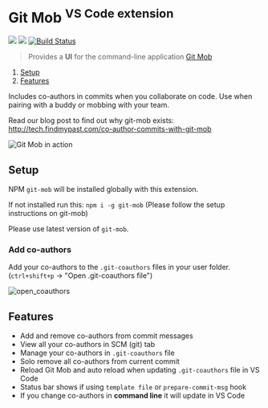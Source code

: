 # Git Mob <sup>VS Code extension</sup>

[![](https://vsmarketplacebadge.apphb.com/version-short/RichardKotze.git-mob.svg)](https://marketplace.visualstudio.com/items?itemName=RichardKotze.git-mob) [![](https://vsmarketplacebadge.apphb.com/rating-short/RichardKotze.git-mob.svg)](https://marketplace.visualstudio.com/items?itemName=RichardKotze.git-mob) [![Build Status](https://dev.azure.com/TinkerTaylor/VS%20code%20extensions/_apis/build/status/rkotze.git-mob-vs-code?branchName=master)](https://dev.azure.com/TinkerTaylor/VS%20code%20extensions/_build/latest?definitionId=1?branchName=master)

> Provides a **UI** for the command-line application [Git Mob](https://github.com/findmypast-oss/git-mob)

1. [Setup](#setup)
1. [Features](#features)

Includes co-authors in commits when you collaborate on code. Use when pairing with a buddy or mobbing with your team.

Read our blog post to find out why git-mob exists: http://tech.findmypast.com/co-author-commits-with-git-mob

![Git Mob in action](https://user-images.githubusercontent.com/10452163/51446144-cc3b6f80-1d05-11e9-87fa-96622a25eedc.gif)

## Setup

NPM `git-mob` will be installed globally with this extension.

If not installed run this: `npm i -g git-mob` (Please follow the setup instructions on git-mob)

Please use latest version of `git-mob`.

### Add co-authors

Add your co-authors to the `.git-coauthors` files in your user folder.
(`ctrl+shift+p` -> "Open .git-coauthors file")

![open_coauthors](https://user-images.githubusercontent.com/10452163/52169086-b167f280-272a-11e9-947d-0e00df3eefa4.png)

## Features

- Add and remove co-authors from commit messages
- View all your co-authors in SCM (git) tab
- Manage your co-authors in `.git-coauthors` file
- Solo remove all co-authors from current commit
- Reload Git Mob and auto reload when updating `.git-coauthors` file in VS Code
- Status bar shows if using `template file` or `prepare-commit-msg` hook
- If you change co-authors in **command line** it will update in VS Code
